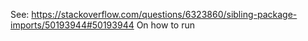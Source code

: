 See:
https://stackoverflow.com/questions/6323860/sibling-package-imports/50193944#50193944
On how to run